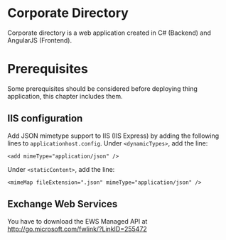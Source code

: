 ﻿# Corporate Directory
Corporate directory is a web application created in C# (Backend) and AngularJS (Frontend).

# Prerequisites

Some prerequisites should be considered before deploying thing application, this chapter includes them.

## IIS configuration
Add JSON mimetype support to IIS (IIS Express) by adding the following lines to ```applicationhost.config```.
Under ```<dynamicTypes>```, add the line:
```
<add mimeType="application/json" />
```
Under ```<staticContent>```, add the line:
```
<mimeMap fileExtension=".json" mimeType="application/json" />
```

## Exchange Web Services

You have to download the EWS Managed API at http://go.microsoft.com/fwlink/?LinkID=255472